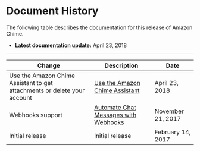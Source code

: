 # Document History<a name="doc-history"></a>

The following table describes the documentation for this release of Amazon Chime\.
+ **Latest documentation update:** April 23, 2018


****  

| Change | Description | Date | 
| --- | --- | --- | 
| Use the Amazon Chime Assistant to get attachments or delete your account | [Use the Amazon Chime Assistant](chime-using-assistant.md) | April 23, 2018 | 
| Webhooks support | [Automate Chat Messages with Webhooks](webhooks.md) | November 21, 2017 | 
| Initial release | Initial release | February 14, 2017 | 
